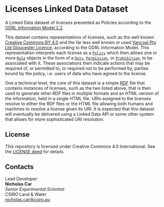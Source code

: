 # Licenses Linked Data Dataset
A Linked Data dataset of licenses presented as Policies according to the [ODRL Information Model 2.2](https://www.w3.org/TR/odrl-model/).

This dataset contains representations of licenses, such as the well known [Creative Commons BY 4.0](https://creativecommons.org/licenses/by/4.0) and the far less well known or used [Yancoal Pty Ltd Gloucester Licence](http://data.bioregionalassessments.gov.au/id/licence/559d2c0f898c0a477b44f7de), according to the ODRL Information Model. This representation interprets each license as a [`Policy`](https://www.w3.org/TR/odrl-vocab/#term-Policy) which then allows one or more [`Rule`](https://www.w3.org/TR/odrl-vocab/#term-Rule) objects in the form of a [`Duty`](https://www.w3.org/TR/odrl-vocab/#term-Duty), [`Permission`](https://www.w3.org/TR/odrl-vocab/#term-Permission), or [`Prohibition`](https://www.w3.org/TR/odrl-vocab/#term-Prohibition), to be associated with it. These associations then indicate actions that may be required of, or permitted to, or required not to be performed by, parties bound by the policy, i.e. users of data who have agreed to the license.

One a technical level, the core of this dataset is a simple [RDF](https://www.w3.org/RDF/) file that contains instances of licenses, such as the two listed above, that is then used to generate other RDF files in multiple formats and an HTML version of the information, held in a single HTML file. URIs assigned to the licenses resolve to either the RDF files or the HTML file allowing both humans and machines to resolve a license given its URI. It is expected that this dataset will eventually be delivered using a Linked Data API or some other system that allows for more sophisticated URI resolution.

## License
This repository is licensed under Creative Commons 4.0 International. See the [LICENSE deed](LICENSE) for details.

## Contacts
Lead Developer:  
**Nicholas Car**  
*Senior Experimental Scientist*  
CSIRO Land & Water  
<nicholas.car@csiro.au>  
